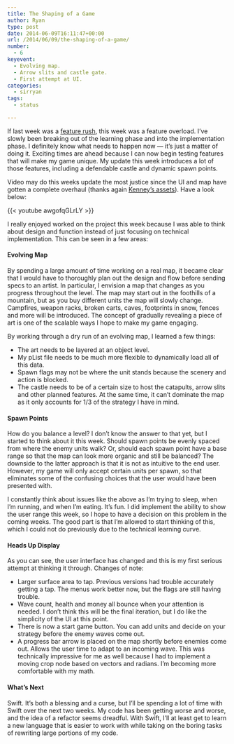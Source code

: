 ```yaml
---
title: The Shaping of a Game
author: Ryan
type: post
date: 2014-06-09T16:11:47+00:00
url: /2014/06/09/the-shaping-of-a-game/
number:
  - 6
keyevent:
  - Evolving map.
  - Arrow slits and castle gate.
  - First attempt at UI.
categories:
  - sirryan
tags:
  - status

---
```

If last week was a <a href="http://battleofbrothers.com/sirryan/feature-rush" target="_blank">feature rush</a>, this week was a feature overload. I&#8217;ve slowly been breaking out of the learning phase and into the implementation phase. I definitely know what needs to happen now &#8212; it&#8217;s just a matter of doing it. Exciting times are ahead because I can now begin testing features that will make my game unique. My update this week introduces a lot of those features, including a defendable castle and dynamic spawn points.
<!--more-->

Video may do this weeks update the most justice since the UI and map have gotten a complete overhaul (thanks again <a href="http://www.kenney.nl/assets" target="_blank">Kenney&#8217;s assets</a>). Have a look below:

{{< youtube awgofqGLrLY >}}

I really enjoyed worked on the project this week because I was able to think about design and function instead of just focusing on technical implementation. This can be seen in a few areas:

#### Evolving Map

By spending a large amount of time working on a real map, it became clear that I would have to thoroughly plan out the design and flow before sending specs to an artist. In particular, I envision a map that changes as you progress throughout the level. The map may start out in the foothills of a mountain, but as you buy different units the map will slowly change. Campfires, weapon racks, broken carts, caves, footprints in snow, fences and more will be introduced. The concept of gradually revealing a piece of art is one of the scalable ways I hope to make my game engaging.

By working through a dry run of an evolving map, I learned a few things:

  * The art needs to be layered at an object level.
  * My pList file needs to be much more flexible to dynamically load all of this data.
  * Spawn flags may not be where the unit stands because the scenery and action is blocked.
  * The castle needs to be of a certain size to host the catapults, arrow slits and other planned features. At the same time, it can&#8217;t dominate the map as it only accounts for 1/3 of the strategy I have in mind.

#### Spawn Points

How do you balance a level? I don&#8217;t know the answer to that yet, but I started to think about it this week. Should spawn points be evenly spaced from where the enemy units walk? Or, should each spawn point have a base range so that the map can look more organic and still be balanced? The downside to the latter approach is that it is not as intuitive to the end user. However, my game will only accept certain units per spawn, so that eliminates some of the confusing choices that the user would have been presented with.

I constantly think about issues like the above as I&#8217;m trying to sleep, when I&#8217;m running, and when I&#8217;m eating. It&#8217;s fun. I did implement the ability to show the user range this week, so I hope to have a decision on this problem in the coming weeks. The good part is that I&#8217;m allowed to start thinking of this, which I could not do previously due to the technical learning curve.

#### Heads Up Display

As you can see, the user interface has changed and this is my first serious attempt at thinking it through. Changes of note:

  * Larger surface area to tap. Previous versions had trouble accurately getting a tap. The menus work better now, but the flags are still having trouble.
  * Wave count, health and money all bounce when your attention is needed. I don&#8217;t think this will be the final iteration, but I do like the simplicity of the UI at this point.
  * There is now a start game button. You can add units and decide on your strategy before the enemy waves come out.
  * A progress bar arrow is placed on the map shortly before enemies come out. Allows the user time to adapt to an incoming wave. This was technically impressive for me as well because I had to implement a moving crop node based on vectors and radians. I&#8217;m becoming more comfortable with my math.

#### What&#8217;s Next

Swift. It&#8217;s both a blessing and a curse, but I&#8217;ll be spending a lot of time with Swift over the next two weeks. My code has been getting worse and worse, and the idea of a refactor seems dreadful. With Swift, I&#8217;ll at least get to learn a new language that is easier to work with while taking on the boring tasks of rewriting large portions of my code.